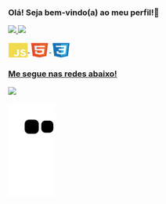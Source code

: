### Olá! Seja bem-vindo(a) ao meu perfil!👋

 <div>
   <a href="https://github.com/EDsnows">
   <img height="180em" src="https://github-readme-stats.vercel.app/api?username=EDsnows&show_icons=true&theme=tokyonight&include_all_commits=true&count_private=true"/>
   <img height="180em" src="https://github-readme-stats.vercel.app/api/top-langs/?username=EDsnows&layout=compact&langs_count=6&theme=tokyonight"/>

</div>
<div style="display: inline_block"><br>
  <img align="center" alt="Js" height="30" width="40" src="https://raw.githubusercontent.com/devicons/devicon/master/icons/javascript/javascript-plain.svg">
  <img align="center" alt="HTML" height="30" width="40" src="https://raw.githubusercontent.com/devicons/devicon/master/icons/html5/html5-original.svg">
  <img align="center" alt="CSS" height="30" width="40" src="https://raw.githubusercontent.com/devicons/devicon/master/icons/css3/css3-original.svg">
</div>
 
### Me segue nas redes abaixo!
 
<div> 
  <a href="https://www.instagram.com/ed_snows/" target="_blank"><img src="https://img.shields.io/badge/-Instagram-%23E4405F?style=for-the-badge&logo=instagram&logoColor=white" target="_blank"></a>
</div>
 
<div> 
 
  ![Snake animation](https://github.com/EDsnows/EDsnows/blob/output/github-contribution-grid-snake.svg)

</div>

